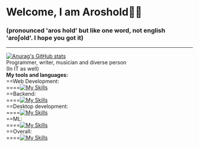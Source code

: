 # Welcome, I am Aroshold👋🏼
### (pronounced 'aros hold' but like one word, not english 'aro∫old'. I hope you got it)
---
[![Anurag's GitHub stats](https://github-readme-stats.vercel.app/api?username=Aroshold)](https://github.com/anuraghazra/github-readme-stats)\
Programmer, writer, musician and diverse person\
(In IT as well)\
**My tools and languages:**\
==Web Development:\
====[![My Skills](https://skillicons.dev/icons?i=css,html,js,ts,nuxtjs,tailwind,vue,webstorm)](https://skillicons.dev)\
==Backend:\
====[![My Skills](https://skillicons.dev/icons?i=cs,cpp,js,mysql,sqlite,nodejs,npm,docker,gradle,maven,supabase,webstorm)](https://skillicons.dev)\
==Desktop development:\
====[![My Skills](https://skillicons.dev/icons?i=cs,cpp,qt,dotnet,unity,godot,visualstudio)](https://skillicons.dev)\
==ML:\
====[![My Skills](https://skillicons.dev/icons?i=python,tensorflow,pycharm)](https://skillicons.dev)\
==Overall:\
====[![My Skills](https://skillicons.dev/icons?i=arch,windows,md,git,github)](https://skillicons.dev)
